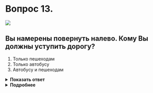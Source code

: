# Вопрос 13.

![](https://s.drom.ru/i24227/pdd/tickets/2016/1542608253.jpg)

## Вы намерены повернуть налево. Кому Вы должны уступить дорогу?

1. Только пешеходам
2. Только автобусу
3. Автобусу и пешеходам

<details>
<summary><b>Показать ответ</b></summary>
Правильный ответ: 3
</details>
<details>
<summary><b>Подробнее</b></summary>
Перекрёсток регулируемый. Знаки приоритета «не работают». При повороте налево Вы уступаете автобусу, движущемуся прямо со встречного направления, и пешеходам, переходящим проезжую часть дороги, на которую Вы поворачиваете.
(Пункты 13.1, 13.3, 13.4 ПДД).
</details>